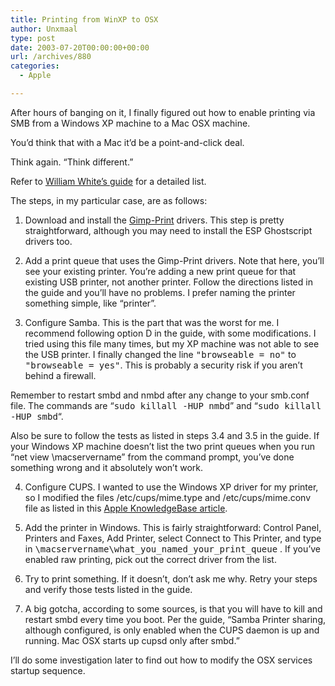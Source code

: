 ```yaml
---
title: Printing from WinXP to OSX
author: Unxmaal
type: post
date: 2003-07-20T00:00:00+00:00
url: /archives/880
categories:
  - Apple

---
```

After hours of banging on it, I finally figured out how to enable printing via SMB from a Windows XP machine to a Mac OSX machine.

You&#8217;d think that with a Mac it&#8217;d be a point-and-click deal. 

Think again. &#8220;Think different.&#8221;

Refer to [William White&#8217;s guide][1] for a detailed list. 

The steps, in my particular case, are as follows:

1. Download and install the [Gimp-Print][2] drivers. This step is pretty straightforward, although you may need to install the ESP Ghostscript drivers too.

2. Add a print queue that uses the Gimp-Print drivers. Note that here, you&#8217;ll see your existing printer. You&#8217;re adding a new print queue for that existing USB printer, not another printer. Follow the directions listed in the guide and you&#8217;ll have no problems. I prefer naming the printer something simple, like &#8220;printer&#8221;.

3. Configure Samba. This is the part that was the worst for me. I recommend following option D in the guide, with some modifications. I tried using this file many times, but my XP machine was not able to see the USB printer. I finally changed the line <tt>"browseable = no"</tt> to <tt>"browseable = yes"</tt>. This is probably a security risk if you aren&#8217;t behind a firewall. 

Remember to restart smbd and nmbd after any change to your smb.conf file. The commands are &#8220;<tt>sudo killall -HUP nmbd</tt>&#8221; and &#8220;<tt>sudo killall -HUP smbd</tt>&#8220;. 

Also be sure to follow the tests as listed in steps 3.4 and 3.5 in the guide. If your Windows XP machine doesn&#8217;t list the two print queues when you run &#8220;net view \macservername&#8221; from the command prompt, you&#8217;ve done something wrong and it absolutely won&#8217;t work. 

4. Configure CUPS. I wanted to use the Windows XP driver for my printer, so I modified the files /etc/cups/mime.type and /etc/cups/mime.conv file as listed in this [Apple KnowledgeBase article][3].

5. Add the printer in Windows. This is fairly straightforward: Control Panel, Printers and Faxes, Add Printer, select Connect to This Printer, and type in <tt>\macservername\what_you_named_your_print_queue</tt> . If you&#8217;ve enabled raw printing, pick out the correct driver from the list. 

6. Try to print something. If it doesn&#8217;t, don&#8217;t ask me why. Retry your steps and verify those tests listed in the guide. 

7. A big gotcha, according to some sources, is that you will have to kill and restart smbd every time you boot. Per the guide, &#8220;Samba Printer sharing, although configured, is only enabled when the CUPS daemon is up and running. Mac OSX starts up cupsd only after smbd.&#8221; 

I&#8217;ll do some investigation later to find out how to modify the OSX services startup sequence.

 [1]: http://homepage.mac.com/william_white/print_to_samba.html
 [2]: http://gimp-print.sourceforge.net/MacOSX.php3
 [3]: http://discussions.info.apple.com/WebX?50@61.gmStadtfiot.5@.3bbc68b2